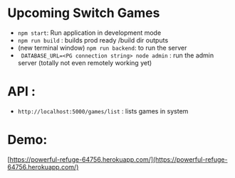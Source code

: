 # Upcoming Switch Games
- `npm start`: Run application in development mode
- `npm run build` : builds prod ready /build dir outputs
- (new terminal window) `npm run backend`: to run the server
- ` DATABASE_URL=<PG connection string> node admin` : run the admin server (totally not even remotely working yet)

# API :
- `http://localhost:5000/games/list` : lists games in system

# Demo:
[https://powerful-refuge-64756.herokuapp.com/](https://powerful-refuge-64756.herokuapp.com/)
